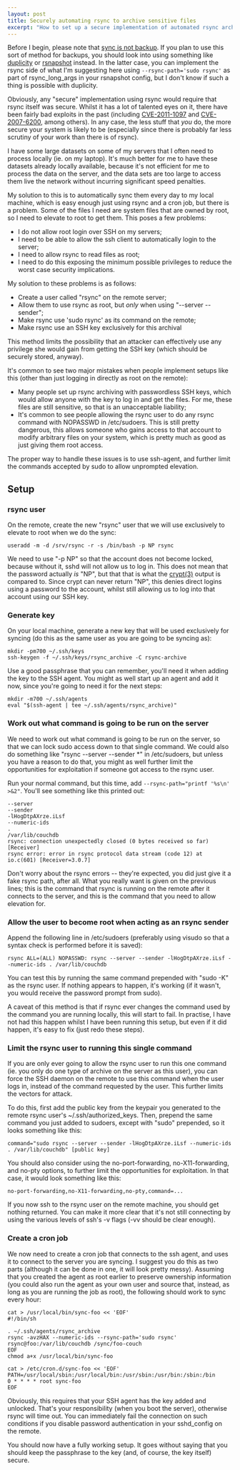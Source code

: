```yaml
---
layout: post
title: Securely automating rsync to archive sensitive files
excerpt: "How to set up a secure implementation of automated rsync archiving"
---
```


Before I begin, please note that [sync is not backup][syncisnotbackup]. If you
plan to use this sort of method for backups, you should look into using
something like [duplicity][duplicity] or [rsnapshot][rsnapshot] instead.  In
the latter case, you can implement the rsync side of what I'm suggesting here
using `--rsync-path='sudo rsync'` as part of rsync\_long\_args in your
rsnapshot config, but I don't know if such a thing is possible with duplicity.

Obviously, any "secure" implementation using rsync would require that rsync
itself was secure. Whilst it has a lot of talented eyes on it, there have been
fairly bad exploits in the past (including [CVE-2011-1097][CVE-2011-1097] and
[CVE-2007-6200][CVE-2007-6200], among others). In any case, the less stuff that
*you* do, the more secure your system is likely to be (especially since there
is probably far less scrutiny of your work than there is of rsync).

I have some large datasets on some of my servers that I often need to process
locally (ie. on my laptop). It's much better for me to have these datasets
already locally available, because it's not efficient for me to process the
data on the server, and the data sets are too large to access them live the
network without incurring significant speed penalties.

My solution to this is to automatically sync them every day to my local
machine, which is easy enough just using rsync and a cron job, but there is a
problem. Some of the files I need are system files that are owned by root, so
I need to elevate to root to get them. This poses a few problems:

- I do not allow root login over SSH on my servers;
- I need to be able to allow the ssh client to automatically login to the
  server;
- I need to allow rsync to read files as root;
- I need to do this exposing the minimum possible privileges to reduce the
  worst case security implications.

My solution to these problems is as follows:

- Create a user called "rsync" on the remote server;
- Allow them to use rsync as root, but *only* when using "--server --sender";
- Make rsync use 'sudo rsync' as its command on the remote;
- Make rsync use an SSH key exclusively for this archival

This method limits the possibility that an attacker can effectively use any
privilege she would gain from getting the SSH key (which should be securely
stored, anyway).

It's common to see two major mistakes when people implement setups like this
(other than just logging in directly as root on the remote):

- Many people set up rsync archiving with passwordless SSH keys, which would
  allow anyone with the key to log in and get the files. For me, these files
  are still sensitive, so that is an unacceptable liability;
- It's common to see people allowing the rsync user to do any rsync command
  with NOPASSWD in /etc/sudoers. This is still pretty dangerous, this allows
  someone who gains access to that account to modify arbitrary files on your
  system, which is pretty much as good as just giving them root access.

The proper way to handle these issues is to use ssh-agent, and further limit
the commands accepted by sudo to allow unprompted elevation.

## Setup

### rsync user

On the remote, create the new "rsync" user that we will use exclusively to
elevate to root when we do the sync:

    useradd -m -d /srv/rsync -r -s /bin/bash -p NP rsync

We need to use "-p NP" so that the account does not become locked, because
without it, sshd will not allow us to log in. This does not mean that the
password actually *is* "NP", but that that is what the [crypt(3)][crypt] output
is compared to. Since crypt can never return "NP", this denies direct logins
using a password to the account, whilst still allowing us to log into that
account using our SSH key.

### Generate key

On your local machine, generate a new key that will be used exclusively for
syncing (do this as the same user as you are going to be syncing as):

    mkdir -pm700 ~/.ssh/keys
    ssh-keygen -f ~/.ssh/keys/rsync_archive -C rsync-archive

Use a good passphrase that you can remember, you'll need it when adding the key
to the SSH agent. You might as well start up an agent and add it now, since
you're going to need it for the next steps:

    mkdir -m700 ~/.ssh/agents
    eval "$(ssh-agent | tee ~/.ssh/agents/rsync_archive)"

### Work out what command is going to be run on the server

We need to work out what command is going to be run on the server, so that we
can lock sudo access down to that single command. We could also do something
like "rsync --server --sender \*" in /etc/sudoers, but unless you have a reason
to do that, you might as well further limit the opportunities for exploitation
if someone got access to the rsync user.

Run your normal command, but this time, add `--rsync-path="printf '%s\n' >&2"`.
You'll see something like this printed out:

    --server
    --sender
    -lHogDtpAXrze.iLsf
    --numeric-ids
    .
    /var/lib/couchdb
    rsync: connection unexpectedly closed (0 bytes received so far) [Receiver]
    rsync error: error in rsync protocol data stream (code 12) at io.c(601) [Receiver=3.0.7]

Don't worry about the rsync errors -- they're expected, you did just give it a
fake rsync path, after all. What you really want is given on the previous
lines; this is the command that rsync is running on the remote after it
connects to the server, and this is the command that you need to allow
elevation for.

### Allow the user to become root when acting as an rsync sender

Append the following line in /etc/sudoers (preferably using visudo so that a
syntax check is performed before it is saved):

    rsync ALL=(ALL) NOPASSWD: rsync --server --sender -lHogDtpAXrze.iLsf --numeric-ids . /var/lib/couchdb

You can test this by running the same command prepended with "sudo -K"
as the rsync user. If nothing appears to happen, it's working (if it wasn't,
you would receive the password prompt from sudo).

A caveat of this method is that if rsync ever changes the command used by the
command you are running locally, this will start to fail. In practise, I have
not had this happen whilst I have been running this setup, but even if it did
happen, it's easy to fix (just redo these steps).

### Limit the rsync user to running this single command

If you are only ever going to allow the rsync user to run this one command (ie.
you only do one type of archive on the server as this user), you can force the
SSH daemon on the remote to use this command when the user logs in, instead of
the command requested by the user. This further limits the vectors for attack.

To do this, first add the public key from the keypair you generated to the
remote rsync user's ~/.ssh/authorized_keys. Then, prepend the same command you
just added to sudoers, except with "sudo" prepended, so it looks something like
this:

    command="sudo rsync --server --sender -lHogDtpAXrze.iLsf --numeric-ids . /var/lib/couchdb" [public key]

You should also consider using the no-port-forwarding, no-X11-forwarding, and
no-pty options, to further limit the opportunities for exploitation. In that
case, it would look something like this:

    no-port-forwarding,no-X11-forwarding,no-pty,command=...

If you now ssh to the rsync user on the remote machine, you should get nothing
returned. You can make it more clear that it's not still connecting by using
the various levels of ssh's -v flags (-vv should be clear enough).

### Create a cron job

We now need to create a cron job that connects to the ssh agent, and uses it to
connect to the server you are syncing. I suggest you do this as two parts
(although it can be done in one, it will look pretty messy). Assuming that you
created the agent as root earlier to preserve ownership information (you could
also run the agent as your own user and source that, instead, as long as you
are running the job as root), the following should work to sync every hour:

    cat > /usr/local/bin/sync-foo << 'EOF'
    #!/bin/sh

    . ~/.ssh/agents/rsync_archive
    rsync -avzHAX --numeric-ids --rsync-path='sudo rsync' rsync@foo:/var/lib/couchdb /sync/foo-couch
    EOF
    chmod a+x /usr/local/bin/sync-foo

    cat > /etc/cron.d/sync-foo << 'EOF'
    PATH=/usr/local/sbin:/usr/local/bin:/usr/sbin:/usr/bin:/sbin:/bin
    0 * * * * root sync-foo
    EOF

Obviously, this requires that your SSH agent has the key added and unlocked.
That's your responsibility (when you boot the server), otherwise rsync will
time out. You can immediately fail the connection on such conditions if you
disable password authentication in your sshd\_config on the remote.

You should now have a fully working setup. It goes without saying that you
should keep the passphrase to the key (and, of course, the key itself) secure.

[duplicity]: http://duplicity.nongnu.org/
[rsnapshot]: http://www.rsnapshot.org/
[syncisnotbackup]: http://lawyerist.com/file-sync-is-not-backup/
[CVE-2011-1097]: http://web.nvd.nist.gov/view/vuln/detail?vulnId=CVE-2011-1097
[CVE-2007-6200]: http://web.nvd.nist.gov/view/vuln/detail?vulnId=CVE-2007-6200
[crypt]: http://linux.die.net/man/3/crypt
